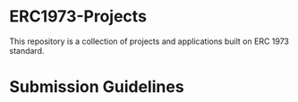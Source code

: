 # ERC1973-Projects

This repository is a collection of projects and applications built on ERC 1973 standard. 

# Submission Guidelines


